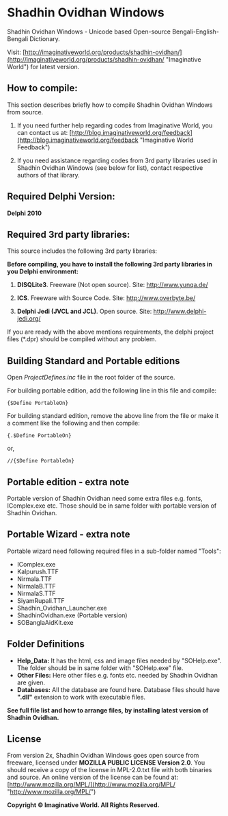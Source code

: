 # Shadhin Ovidhan Windows #
Shadhin Ovidhan Windows - Unicode based Open-source Bengali-English-Bengali Dictionary.

Visit: [http://imaginativeworld.org/products/shadhin-ovidhan/](http://imaginativeworld.org/products/shadhin-ovidhan/ "Imaginative World") for latest version.


## How to compile: ##

This section describes briefly how to compile Shadhin Ovidhan Windows from source. 

1. If you need further help regarding codes from Imaginative World, 
you can contact us at: [http://blog.imaginativeworld.org/feedback](http://blog.imaginativeworld.org/feedback "Imaginative World Feedback")

2. If you need assistance regarding codes from 3rd party
libraries used in Shadhin Ovidhan Windows (see below for list), contact respective authors of that library.


## Required Delphi Version: ##

**Delphi 2010**


## Required 3rd party libraries:  ##


This source includes the following 3rd party libraries:

**Before compiling, you have to install the following 3rd party
libraries in you Delphi environment:**

1. **DISQLite3**.
Freeware (Not open source).
Site: http://www.yunqa.de/

2. **ICS**.
Freeware with Source Code.
Site: http://www.overbyte.be/

3. **Delphi Jedi (JVCL and JCL)**.
Open source.
Site: http://www.delphi-jedi.org/

If you are ready with the above mentions requirements,
the delphi project files (*.dpr) should be compiled without any problem.

## Building Standard and Portable editions ##
Open _ProjectDefines.inc_ file in the root folder of the source.

For building portable edition, add the following line in this file and compile:

    {$Define PortableOn} 

For building standard edition, remove the above line from the
file or make it a comment like the following and then compile:

    {.$Define PortableOn} 
or,

    //{$Define PortableOn} 

## Portable edition - extra note ##
Portable version of Shadhin Ovidhan need some extra files e.g. fonts, IComplex.exe etc. Those should be in same folder with portable version of Shadhin Ovidhan.

## Portable Wizard - extra note ##
Portable wizard need following required files in a sub-folder named "Tools":
 - IComplex.exe
 - Kalpurush.TTF
 - Nirmala.TTF
 - NirmalaB.TTF
 - NirmalaS.TTF
 - SiyamRupali.TTF
 - Shadhin_Ovidhan_Launcher.exe
 - ShadhinOvidhan.exe (Portable version)
 - SOBanglaAidKit.exe

## Folder Definitions ##
- **Help_Data:** It has the html, css and image files needed by "SOHelp.exe". The folder should be in same folder with "SOHelp.exe" file.
- **Other Files:** Here other files e.g. fonts etc. needed by Shadhin Ovidhan are given.
- **Databases:** All the database are found here. Database files should have **".dll"** extension to work with executable files.

**See full file list and how to arrange files, by installing latest version of Shadhin Ovidhan.**

## License ##

From version 2x, Shadhin Ovidhan Windows goes open source from freeware, licensed under **MOZILLA PUBLIC LICENSE Version 2.0**. You should receive a copy of the license in MPL-2.0.txt file with both binaries and source. An online version of the license can be found at: [http://www.mozilla.org/MPL/](http://www.mozilla.org/MPL/ "http://www.mozilla.org/MPL/")

**Copyright © Imaginative World. All Rights Reserved.**
